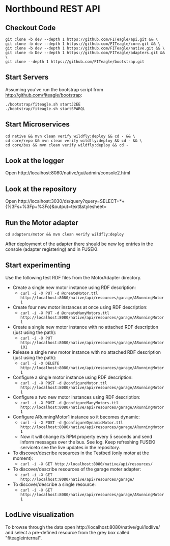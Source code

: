 
Northbound REST API
===================

Checkout Code
-------------
```
git clone -b dev --depth 1 https://github.com/FITeagle/api.git && \
git clone -b dev --depth 1 https://github.com/FITeagle/core.git && \
git clone -b dev --depth 1 https://github.com/FITeagle/native.git && \
git clone -b Dev --depth 1 https://github.com/FITeagle/adapters.git && \
git clone --depth 1 https://github.com/FITeagle/bootstrap.git
```

Start Servers
-------------

Assuming you've run the bootstrap script from http://github.com/fiteagle/bootstrap:

```
./bootstrap/fiteagle.sh startJ2EE
./bootstrap/fiteagle.sh startSPARQL
```

Start Microservices
-------------------

```
cd native && mvn clean verify wildfly:deploy && cd - && \
cd core/repo && mvn clean verify wildfly:deploy && cd - && \
cd core/bus && mvn clean verify wildfly:deploy && cd -
```

Look at the logger
------------------

Open http://localhost:8080/native/gui/admin/console2.html


Look at the repository
----------------------

Open http://localhost:3030/ds/query?query=SELECT+*+{%3Fs+%3Fp+%3Fo}&output=text&stylesheet=


Run the Motor adapter
---------------------


```
cd adapters/motor && mvn clean verify wildfly:deploy
```

After deployment of the adapter there should be new log entries in the console (adapter registering) and in FUSEKI.


Start experimenting
-------------------

Use the following test RDF files from the MotorAdapter directory.

* Create a single new motor instance using RDF description:
  * ```curl -i -X PUT -d @createMotor.ttl http://localhost:8080/native/api/resources/garage/ARunningMotor1```
* Create four new motor instances at once using RDF description:
  * ```curl -i -X PUT -d @createManyMotors.ttl http://localhost:8080/native/api/resources/garage/ARunningMotor1```
* Create a single new motor instance with no attached RDF description (just using the path):
  * ```curl -i -X PUT http://localhost:8080/native/api/resources/garage/ARunningMotor101```
* Release a single new motor instance with no attached RDF description (just using the path):
  * ```curl -i -X DELETE http://localhost:8080/native/api/resources/garage/ARunningMotor1```
* Configure a single motor instance using RDF description:
  * ```curl -i -X POST -d @configureMotor.ttl http://localhost:8080/native/api/resources/garage/ARunningMotor1```
* Configure a two new motor instances using RDF description:
  * ```curl -i -X POST -d @configureManyMotors.ttl http://localhost:8080/native/api/resources/garage/ARunningMotor1 ```
* Configure ARunningMotor1 instance so it becomes dynamic:
  * ```curl -i -X POST -d @configureDynamicMotor.ttl http://localhost:8080/native/api/resources/garage/ARunningMotor1 ```
  * Now it will change its RPM property every 5 seconds and send inform messages over the bus. See log. Keep refreshing FUSEKI serviceto see the live updates in the repository.
* To discover/describe resources in the Testbed (only motor at the moment):
  * ```curl -i -X GET http://localhost:8080/native/api/resources/```
* To discover/describe resources of the garage moter adapter:
  * ```curl -i -X GET http://localhost:8080/native/api/resources/garage/```
* To discover/describe a single resource:
  * ```curl -i -X GET http://localhost:8080/native/api/resources/garage/ARunningMotor1```

LodLive visualization
---------------------

To browse through the data open http://localhost:8080/native/gui/lodlive/ and select a pre-defined resource from the grey box called "fiteagleinternal".
